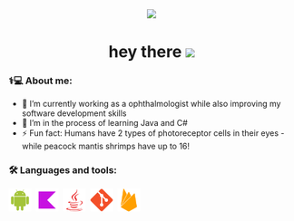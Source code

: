 <div id="header" align="center">
  <img src="https://i.giphy.com/media/v1.Y2lkPTc5MGI3NjExN2twcnNmejBua2dndTZybHRtZW14c2h4MWVuMjVnNm1xOHNlZDZmZyZlcD12MV9pbnRlcm5hbF9naWZfYnlfaWQmY3Q9Zw/Xmf1niDrJRkINF9166/giphy.gif" width="200"/>

  <h1>
  hey there
  <img src="https://media.giphy.com/media/hvRJCLFzcasrR4ia7z/giphy.gif" width="30px"/>
</h1>
</div>


### ⚕️💻 About me:

- 🔭 I’m currently working as a ophthalmologist while also improving my software development skills
- 🌱 I’m in the process of learning Java and C#
- ⚡ Fun fact: Humans have 2 types of photoreceptor cells in their eyes - while peacock mantis shrimps have up to 16!


### 🛠️ Languages and tools:

<div>
  <img src="https://github.com/devicons/devicon/blob/master/icons/android/android-plain.svg" title="Android" alt="Android" width="40" height="40"/>&nbsp;
  <img src="https://github.com/devicons/devicon/blob/master/icons/kotlin/kotlin-plain.svg" title="Kotlin" alt="Kotlin" width="40" height="40"/>&nbsp;
  <img src="https://github.com/devicons/devicon/blob/master/icons/java/java-plain.svg" title="Java" alt="Java" width="40" height="40"/>&nbsp;
  <img src="https://github.com/devicons/devicon/blob/master/icons/git/git-plain.svg" title="Git" alt="Git" width="40" height="40"/>&nbsp;
  <img src="https://github.com/devicons/devicon/blob/master/icons/firebase/firebase-plain.svg" title="Firebase" alt="Firebase" width="40" height="40"/>&nbsp;
</div>
